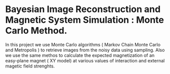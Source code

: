 # Bayesian Image Reconstruction and Magnetic System Simulation :  Monte Carlo Method.

In this project we use Monte Carlo algorithms ( Markov Chain Monte Carlo and Metropolis ) to retrieve images from the noisy data using sampling. Also we use the same methos to calculate the expected magnetization of an easy-plane magnet ( XY model) at various values of interaction and external magetic field strenghts.
